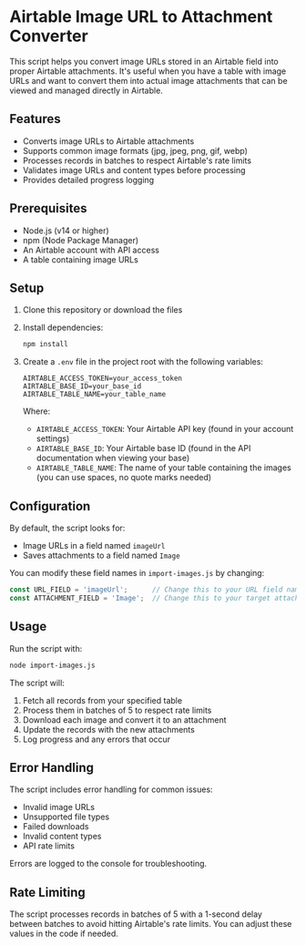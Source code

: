 # Airtable Image URL to Attachment Converter

This script helps you convert image URLs stored in an Airtable field into proper Airtable attachments. It's useful when you have a table with image URLs and want to convert them into actual image attachments that can be viewed and managed directly in Airtable.

## Features

- Converts image URLs to Airtable attachments
- Supports common image formats (jpg, jpeg, png, gif, webp)
- Processes records in batches to respect Airtable's rate limits
- Validates image URLs and content types before processing
- Provides detailed progress logging

## Prerequisites

- Node.js (v14 or higher)
- npm (Node Package Manager)
- An Airtable account with API access
- A table containing image URLs

## Setup

1. Clone this repository or download the files
2. Install dependencies:
   ```bash
   npm install
   ```
3. Create a `.env` file in the project root with the following variables:
   ```
   AIRTABLE_ACCESS_TOKEN=your_access_token
   AIRTABLE_BASE_ID=your_base_id
   AIRTABLE_TABLE_NAME=your_table_name
   ```

   Where:
   - `AIRTABLE_ACCESS_TOKEN`: Your Airtable API key (found in your account settings)
   - `AIRTABLE_BASE_ID`: Your Airtable base ID (found in the API documentation when viewing your base)
   - `AIRTABLE_TABLE_NAME`: The name of your table containing the images (you can use spaces, no quote marks needed)

## Configuration

By default, the script looks for:
- Image URLs in a field named `imageUrl`
- Saves attachments to a field named `Image`

You can modify these field names in `import-images.js` by changing:
```javascript
const URL_FIELD = 'imageUrl';      // Change this to your URL field name
const ATTACHMENT_FIELD = 'Image';  // Change this to your target attachment field name
```

## Usage

Run the script with:
```bash
node import-images.js
```

The script will:
1. Fetch all records from your specified table
2. Process them in batches of 5 to respect rate limits
3. Download each image and convert it to an attachment
4. Update the records with the new attachments
5. Log progress and any errors that occur

## Error Handling

The script includes error handling for common issues:
- Invalid image URLs
- Unsupported file types
- Failed downloads
- Invalid content types
- API rate limits

Errors are logged to the console for troubleshooting.

## Rate Limiting

The script processes records in batches of 5 with a 1-second delay between batches to avoid hitting Airtable's rate limits. You can adjust these values in the code if needed. 
